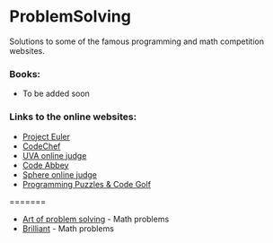 # ProblemSolving

Solutions to some of the famous programming and math competition websites.

### Books:
- To be added soon

### Links to the online websites:

* [Project Euler](https://projecteuler.net/)
* [CodeChef](https://www.codechef.com/)
* [UVA online judge](https://uva.onlinejudge.org/)
* [Code Abbey](http://www.codeabbey.com/)
* [Sphere online judge](http://www.spoj.com/)
* [Programming Puzzles & Code Golf](http://codegolf.stackexchange.com/?newreg=96deb1b6fb0d49de9ad78d5cca8a7d5a)

=======

* [Art of problem solving](http://www.artofproblemsolving.com/community/c13_contest_collections) - Math problems
* [Brilliant](https://brilliant.org/) - Math problems
